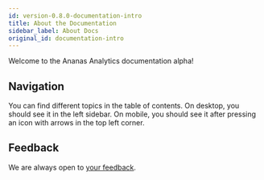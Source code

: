 ```yaml
---
id: version-0.8.0-documentation-intro
title: About the Documentation
sidebar_label: About Docs
original_id: documentation-intro
---
```


Welcome to the Ananas Analytics documentation alpha!

## Navigation

You can find different topics in the table of contents. On desktop, you should see it in the left sidebar. On mobile, you should see it after pressing an icon with arrows in the top left corner.

## Feedback

We are always open to [your feedback](https://ananas-analytics.slack.com/messages).
